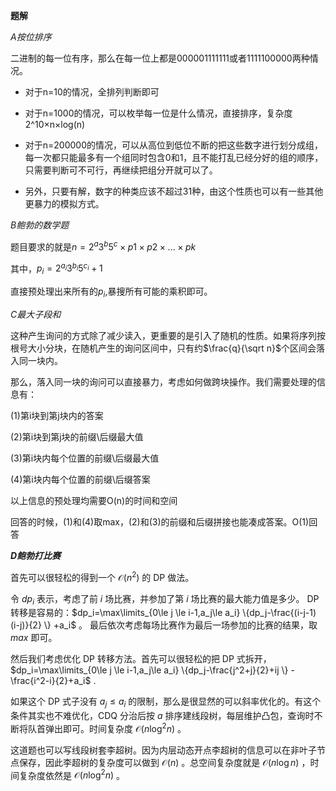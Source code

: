 **题解**

*A按位排序*

二进制的每一位有序，那么在每一位上都是000001111111或者1111100000两种情况。

- 对于n=10的情况，全排列判断即可

- 对于n=1000的情况，可以枚举每一位是什么情况，直接排序，复杂度2^10×n×log(n)
- 对于n=200000的情况，可以从高位到低位不断的把这些数字进行划分成组，每一次都只能最多有一个组同时包含0和1，且不能打乱已经分好的组的顺序，只需要判断可不可行，再继续把组分开就可以了。
- 另外，只要有解，数字的种类应该不超过31种，由这个性质也可以有一些其他更暴力的模拟方式。

*B鲍勃的数学题*

题目要求的就是$n=2^a3^b5^c\times p1\times p2 \times ... \times pk$

其中，$p_i=2^{a_i}3^{b_i}5^{c_i}+1$

直接预处理出来所有的$p_i$,暴搜所有可能的乘积即可。

*C最大子段和*

这种产生询问的方式除了减少读入，更重要的是引入了随机的性质。如果将序列按根号大小分块，在随机产生的询问区间中，只有约$\frac{q}{\sqrt n}$个区间会落入同一块内。

那么，落入同一块的询问可以直接暴力，考虑如何做跨块操作。我们需要处理的信息有：

(1)第i块到第j块内的答案

(2)第i块到第j块的前缀\后缀最大值

(3)第i块内每个位置的前缀\后缀最大值

(4)第i块内每个位置的前缀\后缀答案 

以上信息的预处理均需要O(n)的时间和空间

回答的时候，(1)和(4)取max，(2)和(3)的前缀和后缀拼接也能凑成答案。O(1)回答

***D鲍勃打比赛***

首先可以很轻松的得到一个 $\mathcal O(n^2)$ 的 DP 做法。

令 $dp_i$ 表示，考虑了前 $i$ 场比赛，并参加了第 $i$ 场比赛的最大能力值是多少。 DP 转移是容易的：$dp_i=\max\limits_{0\le j \le i-1,a_j\le a_i} \{dp_j-\frac{(i-j-1)(i-j)}{2} \} +a_i$ 。 最后依次考虑每场比赛作为最后一场参加的比赛的结果，取 $max$ 即可。

然后我们考虑优化 DP 转移方法。首先可以很轻松的把 DP 式拆开，$dp_i=\max\limits_{0\le j \le i-1,a_j\le a_i} \{dp_j-\frac{j^2+j}{2}+ij \} -\frac{i^2-i}{2}+a_i$ .

如果这个 DP 式子没有 $a_j \le a_i$ 的限制，那么是很显然的可以斜率优化的。有这个条件其实也不难优化，CDQ 分治后按 $a$ 排序建线段树，每层维护凸包，查询时不断将队首弹出即可。时间复杂度 $\mathcal O(n\log^2 n)$ 。 

这道题也可以写线段树套李超树。因为内层动态开点李超树的信息可以在非叶子节点保存，因此李超树的复杂度可以做到 $\mathcal O(n)$ 。总空间复杂度就是 $\mathcal O(n\log n)$ ，时间复杂度依然是 $\mathcal O(n\log^2 n)$ 。 